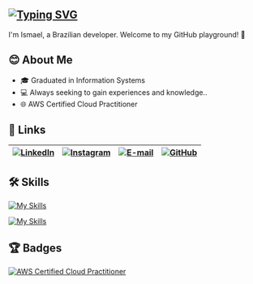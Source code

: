 ## [![Typing SVG](https://readme-typing-svg.demolab.com?font=Helvetica&size=30&duration=4000&pause=1000&color=000000&random=false&width=435&lines=Hello%2C+world!+%F0%9F%91%8B)](https://git.io/typing-svg)

I'm Ismael, a Brazilian developer. Welcome to my GitHub playground! 🚀

## 😊 About Me

- 🎓 Graduated in Information Systems
- 💻 Always seeking to gain experiences and knowledge..
- 🌐 AWS Certified Cloud Practitioner

## 🔗 Links

| [![LinkedIn](https://img.shields.io/badge/LinkedIn-0077B5?style=for-the-badge&logo=linkedin&logoColor=white)](https://www.linkedin.com/in/ismaelkentenich) | [![Instagram](https://img.shields.io/badge/-Instagram-%23E4405F?style=for-the-badge&logo=instagram&logoColor=white)](https://www.instagram.com/ismaelkentenich/) | [![E-mail](https://img.shields.io/badge/-Email-000?style=for-the-badge&logo=microsoft-outlook&logoColor=007BFF)](mailto:ismaelkentenichm@gmail.com) | [![GitHub](https://img.shields.io/badge/GitHub-100000?style=for-the-badge&logo=github&logoColor=white)](https://github.com/ismaelkentenich) |
|---|---|---|---|

## 🛠 Skills

[![My Skills](https://skillicons.dev/icons?i=cpp,bootstrap,html,css,js,ts,py,react)](https://skillicons.dev)

[![My Skills](https://skillicons.dev/icons?i=git,github,vscode,ps,figma)](https://skillicons.dev)

## 🏆 Badges
[![AWS Certified Cloud Practitioner](https://images.credly.com/size/100x100/images/00634f82-b07f-4bbd-a6bb-53de397fc3a6/image.png)](https://www.credly.com/badges/a03999d6-843f-4e8d-b965-addb141a6e15 "AWS Certified Cloud Practitioner")
